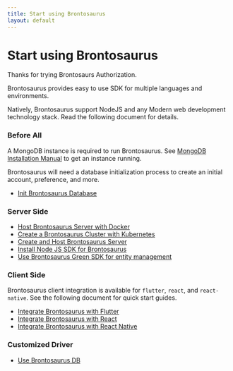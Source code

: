```yaml
---
title: Start using Brontosaurus
layout: default
---
```


# Start using Brontosaurus

Thanks for trying Brontosaurs Authorization.

Brontosaurus provides easy to use SDK for multiple languages and environments.

Natively, Brontosaurus support NodeJS and any Modern web development technology stack. Read the following document for details.

### Before All

A MongoDB instance is required to run Brontosaurus.
See [MongoDB Installation Manual](//docs.mongodb.com/manual/installation/) to get an instance running.

Brontosaurus will need a database initialization process to create an initial account, preference, and more.

-   [Init Brontosaurus Database](./document/init-database.md)

### Server Side

-   [Host Brontosaurus Server with Docker](./server/docker)
-   [Create a Brontosaurus Cluster with Kubernetes](./server/k8s)
-   [Create and Host Brontosaurus Server](./server/host)
-   [Install Node JS SDK for Brontosaurus](./sdk/node.md)
-   [Use Brontosaurus Green SDK for entity management](./sdk/bamboo.md)

### Client Side

Brontosaurus client integration is available for `flutter`, `react`, and `react-native`. See the following document for quick start guides.

-   [Integrate Brontosaurus with Flutter](./sdk/flutter.md)
-   [Integrate Brontosaurus with React](./sdk/react.md)
-   [Integrate Brontosaurus with React Native](./sdk/react-native.md)

### Customized Driver

-   [Use Brontosaurus DB](./db/db.md)
